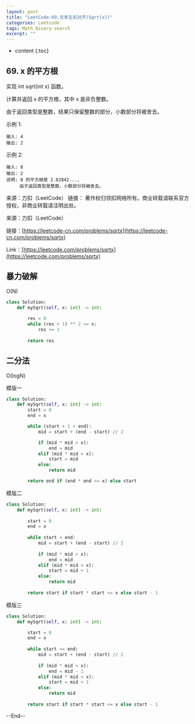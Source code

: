```yaml
---
layout: post
title: "LeetCode-69.文本左右对齐(Sqrt(x))"
categories: Leetcode
tags: Math Binary-search
excerpt: ""
---
```


* content
{:toc}

## 69. x 的平方根

实现 int sqrt(int x) 函数。

计算并返回 x 的平方根，其中 x 是非负整数。

由于返回类型是整数，结果只保留整数的部分，小数部分将被舍去。

示例 1:

```
输入: 4
输出: 2
```

示例 2:

```
输入: 8
输出: 2
说明: 8 的平方根是 2.82842..., 
     由于返回类型是整数，小数部分将被舍去。
```

来源：力扣（LeetCode）
链接：
著作权归领扣网络所有。商业转载请联系官方授权，非商业转载请注明出处。

来源：力扣（LeetCode）

链接：[https://leetcode-cn.com/problems/sqrtx](https://leetcode-cn.com/problems/sqrtx)

Link：[https://leetcode.com/problems/sqrtx](https://leetcode.com/problems/sqrtx)

## 暴力破解

O(N)

```python
class Solution:
    def mySqrt(self, x: int) -> int:
        
        res = 0
        while (res + 1) ** 2 <= x:
            res += 1
            
        return res
```

## 二分法

O(logN)

模版一

```python
class Solution:
    def mySqrt(self, x: int) -> int:
        start = 0
        end = x

        while (start + 1 < end):
            mid = start + (end - start) // 2

            if (mid * mid > x):
                end = mid
            elif (mid * mid < x):
                start = mid
            else:
                return mid

        return end if (end * end <= x) else start
```

模版二

```python
class Solution:
    def mySqrt(self, x: int) -> int:
    
        start = 0
        end = x
        
        while start < end:
            mid = start + (end - start) // 2
            
            if (mid * mid > x):
                end = mid
            elif (mid * mid < x):
                start = mid + 1
            else:
                return mid
            
        return start if start * start <= x else start - 1
```

模版三

```python
class Solution:
    def mySqrt(self, x: int) -> int:

        start = 0
        end = x
        
        while start <= end:
            mid = start + (end - start) // 2
            
            if (mid * mid > x):
                end = mid - 1
            elif (mid * mid < x):
                start = mid + 1
            else:
                return mid
            
        return start if start * start <= x else start - 1
```

--End--